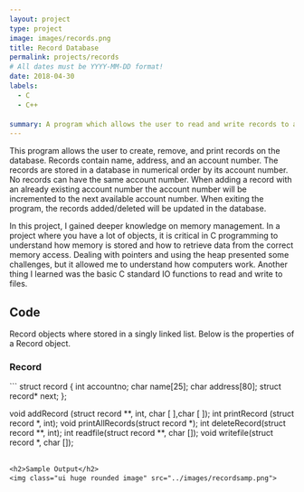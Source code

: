 ```yaml
---
layout: project
type: project
image: images/records.png
title: Record Database
permalink: projects/records
# All dates must be YYYY-MM-DD format!
date: 2018-04-30
labels:
  - C
  - C++

summary: A program which allows the user to read and write records to a database. Written in two versions; C and C++.
---
```


This program allows the user to create, remove, and print records on the database. Records contain name, address, and an account number. The records are stored in a database in numerical order by its account number. No records can have the same account number. When adding a record with an already existing account number the account number will be incremented to the next available account number. When exiting the program, the records added/deleted will be updated in the database.

In this project, I gained deeper knowledge on memory management. In a project where you have a lot of objects, it is critical in C programming to understand how memory is stored and how to retrieve data from the correct memory access. Dealing with pointers and using the heap presented some challenges, but it allowed me to understand how computers work. Another thing I learned was the basic C standard IO functions to read and write to files.

<h2>Code</h2>

Record objects where stored in a singly linked list. Below is the properties of a Record object.

<h3>Record</h3>
```
struct record
{
    int                accountno;
    char               name[25];
    char               address[80];
    struct record*     next;
};

void addRecord (struct record **, int, char [ ],char [ ]);
int printRecord (struct record *, int);
void printAllRecords(struct record *);
int deleteRecord(struct record **, int);
int readfile(struct record **, char []);
void writefile(struct record *, char []);
```

<h2>Sample Output</h2>
<img class="ui huge rounded image" src="../images/recordsamp.png">
